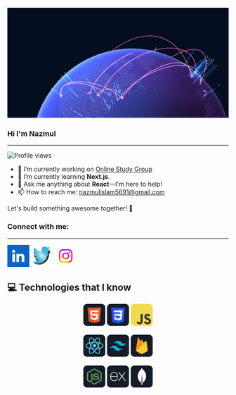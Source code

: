 
![Exploring the peaks of web development!](https://raw.githubusercontent.com/Nazmul5691/Nazmul5691/main/assets/github.JPG "world with networks")





### Hi I'm Nazmul


---
![Profile views](https://komarev.com/ghpvc/?username=Nazmul5691&color=green)


- 🔭 I’m currently working on [Online Study Group](https://fragile-quartz.surge.sh/)
- 🌱 I’m currently learning **Next.js**.
- 💬 Ask me anything about **React**—I'm here to help!
- 📫 How to reach me: [nazmulislam5691@gmail.com](mailto:nazmulislam5691@gmail.com)

Let's build something awesome together! 🚀




### Connect with me:
---

[<img src="https://raw.githubusercontent.com/Nazmul5691/Nazmul5691/main/assets/linkedin.png" alt="LinkedIn" width="50" height="50">](https://www.linkedin.com/in/md-nazmul-islam-36826b2a4/)
[<img src="https://raw.githubusercontent.com/Nazmul5691/Nazmul5691/main/assets/twittr.jpg" alt="Twitter" width="50" height="50">](https://twitter.com/NazmulIslam5691)
[<img src="https://raw.githubusercontent.com/Nazmul5691/Nazmul5691/main/assets/instragram.jpg" alt="Instagram" width="50" height="50">](https://www.instagram.com/md.nazmulislam8/?next=%2F)



💻 Technologies that I know
---
<p align="center">
  <img src="https://raw.githubusercontent.com/Nazmul5691/Nazmul5691/main/assets/HTML.png" alt="HTML" width="50" height="50">
  <img src="https://raw.githubusercontent.com/Nazmul5691/Nazmul5691/main/assets/css.png" alt="CSS" width="50" height="50">
  <img src="https://raw.githubusercontent.com/Nazmul5691/Nazmul5691/main/assets/JavaScript.png" alt="JavaScript" width="50" height="50">
  <br>
  <br>
  <img src="https://raw.githubusercontent.com/Nazmul5691/Nazmul5691/main/assets/react.png" alt="React" width="50" height="50">
  <img src="https://raw.githubusercontent.com/Nazmul5691/Nazmul5691/main/assets/tailwind.png" alt="Tailwind CSS" width="50" height="50">
  <img src="https://raw.githubusercontent.com/Nazmul5691/Nazmul5691/main/assets/firebase.png" alt="Firebase" width="50" height="50">
  <br>
  <br>
  <img src="https://raw.githubusercontent.com/Nazmul5691/Nazmul5691/main/assets/node.png" alt="Node.js" width="50" height="50">
  <img src="https://raw.githubusercontent.com/Nazmul5691/Nazmul5691/main/assets/express.png" alt="Express.js" width="50" height="50">
  <img src="https://raw.githubusercontent.com/Nazmul5691/Nazmul5691/main/assets/mongo.png" alt="MongoDB" width="50" height="50">
</p>




